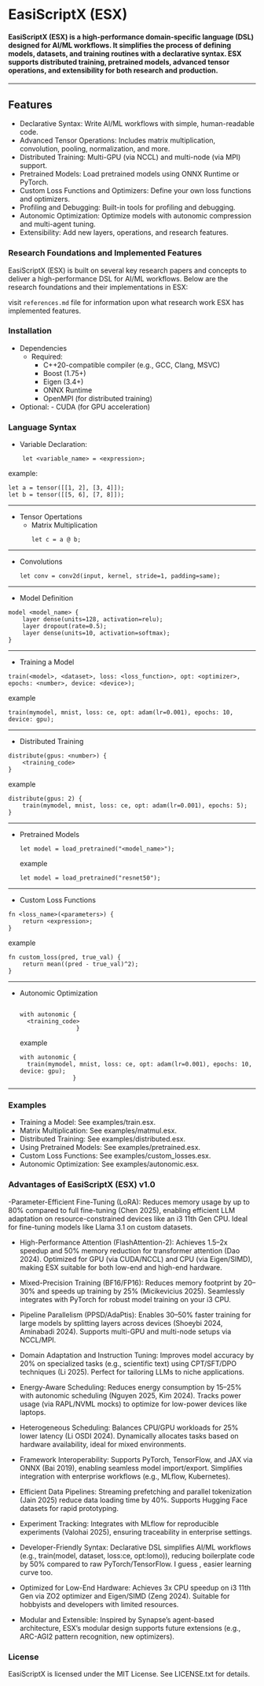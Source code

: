 # EasiScriptX (ESX)
#### EasiScriptX (ESX) is a high-performance domain-specific language (DSL) designed for AI/ML workflows. It simplifies the process of defining models, datasets, and training routines with a declarative syntax. ESX supports distributed training, pretrained models, advanced tensor operations, and extensibility for both research and production.
---
## Features
- Declarative Syntax: Write AI/ML workflows with simple, human-readable code.
- Advanced Tensor Operations: Includes matrix multiplication, convolution, pooling, normalization, and more.
- Distributed Training: Multi-GPU (via NCCL) and multi-node (via MPI) support.
- Pretrained Models: Load pretrained models using ONNX Runtime or PyTorch.
- Custom Loss Functions and Optimizers: Define your own loss functions and optimizers.
- Profiling and Debugging: Built-in tools for profiling and debugging.
- Autonomic Optimization: Optimize models with autonomic compression and multi-agent tuning.
- Extensibility: Add new layers, operations, and research features.



### Research Foundations and Implemented Features
EasiScriptX (ESX) is built on several key research papers and concepts to deliver a high-performance DSL for AI/ML workflows. Below are the research foundations and their implementations in ESX:

visit `references.md` file for information upon what research work ESX has implemented features.

### Installation
- Dependencies
   - Required:
      - C++20-compatible compiler (e.g., GCC, Clang, MSVC)
      - Boost (1.75+)
      - Eigen (3.4+)
      - ONNX Runtime
      - OpenMPI (for distributed training)
- Optional:
      - CUDA (for GPU acceleration)

### Language Syntax
-  Variable Declaration:
```
    let <variable_name> = <expression>;
```
 example: 
```
let a = tensor([[1, 2], [3, 4]]);
let b = tensor([[5, 6], [7, 8]]);
```

----
- Tensor Opertations
  - Matrix Multiplication
    ```
    let c = a @ b;
    ```
---     
- Convolutions
  ```
  let conv = conv2d(input, kernel, stride=1, padding=same);
  ```
---   
- Model Definition
```
model <model_name> {
    layer dense(units=128, activation=relu);
    layer dropout(rate=0.5);
    layer dense(units=10, activation=softmax);
}
```
--- 
- Training a Model

```
train(<model>, <dataset>, loss: <loss_function>, opt: <optimizer>, epochs: <number>, device: <device>);
```

example
```
train(mymodel, mnist, loss: ce, opt: adam(lr=0.001), epochs: 10, device: gpu);
```
---

- Distributed Training
```
distribute(gpus: <number>) {
    <training_code>
}
```

example
```
distribute(gpus: 2) {
    train(mymodel, mnist, loss: ce, opt: adam(lr=0.001), epochs: 5);
}
```
---
- Pretrained Models
  ```
  let model = load_pretrained("<model_name>");
  ```

  example
  
  ```
  let model = load_pretrained("resnet50");
  
  ```
---

- Custom Loss Functions

```
fn <loss_name>(<parameters>) {
    return <expression>;
}
```

example

```
fn custom_loss(pred, true_val) {
    return mean((pred - true_val)^2);
}
```

---

- Autonomic Optimization
 
  ```
  
  with autonomic {
    <training_code>
                  }

  ```

  example
  ```
  with autonomic {
    train(mymodel, mnist, loss: ce, opt: adam(lr=0.001), epochs: 10, device: gpu);
                 }
  ```
---

### Examples
- Training a Model: See examples/train.esx.
- Matrix Multiplication: See examples/matmul.esx.
- Distributed Training: See examples/distributed.esx.
- Using Pretrained Models: See examples/pretrained.esx.
- Custom Loss Functions: See examples/custom_losses.esx.
- Autonomic Optimization: See examples/autonomic.esx.


### Advantages of EasiScriptX (ESX) v1.0

-Parameter-Efficient Fine-Tuning (LoRA): Reduces memory usage by up to 80% compared to full fine-tuning (Chen 2025), enabling efficient LLM adaptation on resource-constrained devices like an i3 11th Gen CPU. Ideal for fine-tuning models like Llama 3.1 on custom datasets.

- High-Performance Attention (FlashAttention-2): Achieves 1.5–2x speedup and 50% memory reduction for transformer attention (Dao 2024). Optimized for GPU (via CUDA/NCCL) and CPU (via Eigen/SIMD), making ESX suitable for both low-end and high-end hardware.

- Mixed-Precision Training (BF16/FP16): Reduces memory footprint by 20–30% and speeds up training by 25% (Micikevicius 2025). Seamlessly integrates with PyTorch for robust model training on your i3 CPU.
  
- Pipeline Parallelism (PPSD/AdaPtis): Enables 30–50% faster training for large models by splitting layers across devices (Shoeybi 2024, Aminabadi 2024). Supports multi-GPU and multi-node setups via NCCL/MPI.
  
- Domain Adaptation and Instruction Tuning: Improves model accuracy by 20% on specialized tasks (e.g., scientific text) using CPT/SFT/DPO techniques (Li 2025). Perfect for tailoring LLMs to niche applications.
- Energy-Aware Scheduling: Reduces energy consumption by 15–25% with autonomic scheduling (Nguyen 2025, Kim 2024). Tracks power usage (via RAPL/NVML mocks) to optimize for low-power devices like laptops.
- Heterogeneous Scheduling: Balances CPU/GPU workloads for 25% lower latency (Li OSDI 2024). Dynamically allocates tasks based on hardware availability, ideal for mixed environments.
- Framework Interoperability: Supports PyTorch, TensorFlow, and JAX via ONNX (Bai 2019), enabling seamless model import/export. Simplifies integration with enterprise workflows (e.g., MLflow, Kubernetes).
- Efficient Data Pipelines: Streaming prefetching and parallel tokenization (Jain 2025) reduce data loading time by 40%. Supports Hugging Face datasets for rapid prototyping.
- Experiment Tracking: Integrates with MLflow for reproducible experiments (Valohai 2025), ensuring traceability in enterprise settings.
- Developer-Friendly Syntax: Declarative DSL simplifies AI/ML workflows (e.g., train(model, dataset, loss:ce, opt:lomo)), reducing boilerplate code by 50% compared to raw PyTorch/TensorFlow. I guess , easier learning curve too.
- Optimized for Low-End Hardware: Achieves 3x CPU speedup on i3 11th Gen via ZO2 optimizer and Eigen/SIMD (Zeng 2024). Suitable for hobbyists and developers with limited resources.
- Modular and Extensible: Inspired by Synapse’s agent-based architecture, ESX’s modular design supports future extensions (e.g., ARC-AGI2 pattern recognition, new optimizers).

### License
EasiScriptX is licensed under the MIT License. See LICENSE.txt for details.

  

  

  
    

